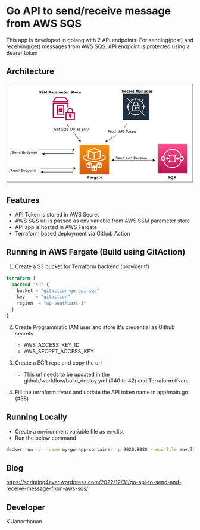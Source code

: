 # Go API to send/receive message from AWS SQS
This app is developed in golang with 2 API endpoints. For sending(post) and receiving(get) messages from AWS SQS. API endpoint is protected using a Bearer token

## Architecture
![alt text](https://github.com/kujalk/go_api_for_sqs/blob/master/images/architecture.png)

## Features
* API Token is stored in AWS Secret
* AWS SQS url is passed as env variable from AWS SSM parameter store
* API app is hosted in AWS Fargate
* Terraform based deployment via Github Action

## Running in AWS Fargate (Build using GitAction)
1. Create a S3 bucket for Terraform backend (provider.tf)
```terraform
terraform {
  backend "s3" {
    bucket = "gitaction-go-api-sqs"
    key    = "gitaction"
    region  = "ap-southeast-1"
  }
}
```

2. Create Programmatic IAM user and store it's credential as Github secrets
    * AWS_ACCESS_KEY_ID
    * AWS_SECRET_ACCESS_KEY

3. Create a ECR repo and copy the url
    * This url needs to be updated in the github/workflow/build_deploy.yml (#40 to 42) and Terraform.tfvars

4. Fill the terraform.tfvars and update the API token name in app/main.go (#38)

## Running Locally 
* Create a environment variable file as env.list
* Run the below command
``` bash
docker run -d --name my-go-app-container -p 9020:8080 --env-file env.list my-go-app
```

## Blog 
https://scripting4ever.wordpress.com/2022/12/31/go-api-to-send-and-receive-message-from-aws-sqs/

## Developer
K.Janarthanan

